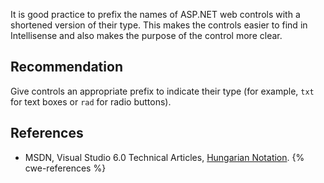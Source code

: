 It is good practice to prefix the names of ASP.NET web controls with a shortened version of their type. This makes the controls easier to find in Intellisense and also makes the purpose of the control more clear.


## Recommendation
Give controls an appropriate prefix to indicate their type (for example, `txt` for text boxes or `rad` for radio buttons).


## References
* MSDN, Visual Studio 6.0 Technical Articles, [Hungarian Notation](http://msdn.microsoft.com/en-us/library/aa260976(VS.60).aspx).
{% cwe-references %}
